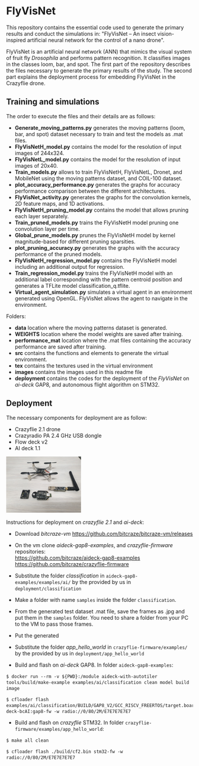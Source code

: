 # FlyVisNet
This repository contains the essential code used to generate the primary results and conduct the simulations in: "FlyVisNet – An insect vision-inspired artificial neural network for the control of a nano drone".

FlyVisNet is an artificial neural network (ANN) that mimics the visual system of fruit fly *Drosophila* and performs pattern recognition. It classifies images in the classes loom, bar, and spot.
The first part of the repository describes the files necessary to generate the primary results of the study. The second part explains the deployment process for embedding FlyVisNet in the Crazyflie drone.

## Training and simulations
The order to execute the files and their details are as follows:
- **Generate_moving_patterns.py** generates the moving patterns (loom, bar, and spot) dataset necessary to train and test the models as .mat files.
- **FlyVisNetH_model.py** contains the model for the resolution of input images of 244x324.
- **FlyVisNetL_model.py** contains the model for the resolution of input images of 20x40.
- **Train_models.py** allows to train FlyVisNetH, FlyVisNetL, Dronet, and MobileNet using the moving patterns dataset, and COIL-100 dataset.
- **plot_accuracy_performance.py** generates the graphs for accuracy performance comparison between the different architectures.
- **FlyVisNet_activity.py** generates the graphs for the convolution kernels, 2D feature maps, and 1D activations.
- **FlyVisNetH_pruning_model.py** contains the model that allows pruning each layer separately.
- **Train_pruned_models.py** trains the FlyVisNetH model pruning one convolution layer per time.
- **Global_prune_models.py** prunes the FlyVisNetH model by kernel magnitude-based for different pruning sparsities.
- **plot_pruning_accuracy.py** generates the graphs with the accuracy performance of the pruned models.
- **FlyVisNetH_regression_model.py** contains the FlyVisNetH model including an additional output for regression.
- **Train_regression_model.py** trains the FlyVisNetH model with an additional label corresponding with the pattern centroid position and generates a TFLite model classification_q.tflite.
- **Virtual_agent_simulation.py** simulates a virtual agent in an environment generated using OpenGL. FlyVisNet allows the agent to navigate in the environment.

Folders:
- **data** location where the moving patterns dataset is generated.
- **WEIGHTS** location where the model weights are saved after training.
- **performance_mat** location where the .mat files containing the accuracy performance are saved after training.
- **src** contains the functions and elements to generate the virtual environment.
- **tex** contains the textures used in the virtual environment
- **images** contains the images used in this readme file
- **deployment** contains the codes for the deployment of the *FlyVisNet* on *ai-deck* GAP8, and autonomous flight algorithm on STM32.


## Deployment
The necessary components for deployment are as follow:
- Crazyflie 2.1 drone
- Crazyradio PA 2.4 GHz USB dongle
- Flow deck v2
- AI deck 1.1

<img src="https://github.com/nisl-hyu/FlyVisNet/blob/main/images/necessary_components.jpg" width=40% height=40%>

Instructions for deployment on *crazyflie 2.1* and *ai-deck*:
- Download *bitcraze-vm* https://github.com/bitcraze/bitcraze-vm/releases
- On the vm clone *aideck-gap8-examples*, and *crazyflie-firmware* repositories: <br/>
https://github.com/bitcraze/aideck-gap8-examples <br/>
https://github.com/bitcraze/crazyflie-firmware
- Substitute the folder *classification* in `aideck-gap8-examples/examples/ai/` by the provided by us in `deployment/classification`
- Make a folder with name `samples` inside the folder `classification`.
- From the generated test dataset .mat file, save the frames as .jpg and put them in the `samples` folder. You need to share a folder from your PC to the VM to pass those frames.
- Put the generated 
- Substitute the folder *app_hello_world* in `crazyflie-firmware/examples/` by the provided by us in `deployment/app_hello_world`

- Build and flash on *ai-deck* GAP8. In folder `aideck-gap8-examples`:
```
$ docker run --rm -v ${PWD}:/module aideck-with-autotiler tools/build/make-example examples/ai/classification clean model build image
```
```
$ cfloader flash examples/ai/classification/BUILD/GAP8_V2/GCC_RISCV_FREERTOS/target.board.devices.flash.img deck-bcAI:gap8-fw -w radio://0/80/2M/E7E7E7E7E7
```
- Build and flash on *crazyflie* STM32. In folder `crazyflie-firmware/examples/app_hello_world`:
```
$ make all clean
```
```
$ cfloader flash ./build/cf2.bin stm32-fw -w radio://0/80/2M/E7E7E7E7E7
```
